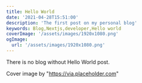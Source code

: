 ```yaml
---
title: Hello World
date: '2021-04-28T15:51:00'
description: 'The first post on my personal blog'
keywords: Blog,Nextjs,developer,Hello world
coverImage: '/assets/images/1920x1080.png'
ogImage:
  url: '/assets/images/1920x1080.png'
---
```


There is no blog without Hello World post.

Cover image by "https://via.placeholder.com"
